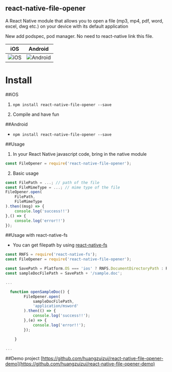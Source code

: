 react-native-file-opener
-
A React Native module that allows you to open a file (mp3, mp4, pdf, word, excel, dwg etc.) on your device with its default application

New add podspec, pod manager. No need to react-native link this file.

iOS | Android
------- | ----
<img title="iOS" src="https://github.com/huangzuizui/react-native-file-opener/blob/master/assets/ios_screen.gif"> | <img title="Android" src="https://raw.githubusercontent.com/huangzuizui/react-native-file-opener/master/assets/android_screen.gif">

# Install
##iOS
1. `npm install react-native-file-opener --save`

2. Compile and have fun

##Android
* `npm install react-native-file-opener --save`


##Usage
1. In your React Native javascript code, bring in the native module
```javascript
const FileOpener = require('react-native-file-opener');
```
2. Basic usage
```javascript
const FilePath = ...; // path of the file
const FileMimeType = ...; // mime type of the file
FileOpener.open(
    FilePath,
    FileMimeType
).then((msg) => {
    console.log('success!!')
},() => {
    console.log('error!!')
});
```
##Usage with react-native-fs
* You can get filepath by using [react-native-fs](https://github.com/johanneslumpe/react-native-fs)

```javascript
const RNFS = require('react-native-fs');
const FileOpener = require('react-native-file-opener');

const SavePath = Platform.OS === 'ios' ? RNFS.DocumentDirectoryPath : RNFS.ExternalDirectoryPath;
const sampleDocFilePath = SavePath + '/sample.doc';

...

  function openSampleDoc() {
        FileOpener.open(
            sampleDocFilePath,
            'application/msword'
        ).then(() => {
            console.log('success!!');
        },(e) => {
            console.log('error!!');
        });

    }
    
...
```
##Demo project
[https://github.com/huangzuizui/react-native-file-opener-demo](https://github.com/huangzuizui/react-native-file-opener-demo)
